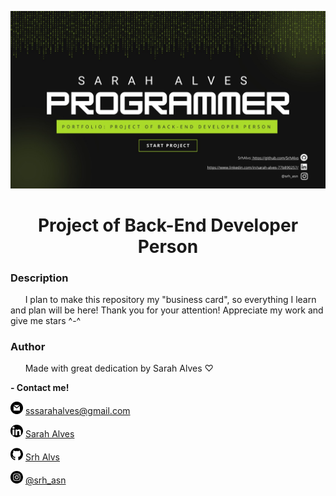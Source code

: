 ![.](./Readme/banner.jpg)

<h1 align="center">Project of Back-End Developer Person</h1>

### Description
<p> &nbsp; &nbsp; &nbsp; I plan to make this repository my "business card", so everything I learn and plan will be here! Thank you for your attention! 
Appreciate my work and give me stars ^-^ </p>
 
### Author
<p> &nbsp; &nbsp; &nbsp; Made with great dedication by Sarah Alves ♡ </p>

**- Contact me!**

![.](./Readme/logo_email.png) <a href="mailto:sssarahalves@gmail.com" title="E-mail">sssarahalves@gmail.com</a>

![.](./Readme/logo_linkedin.png) <a href="https://www.linkedin.com/in/sarah-alves-77b890257/" title="LinkedIn">Sarah Alves</a>

![.](./Readme/logo_github.png) <a href="https://github.com/SrhAlvs" title="GitHub">Srh Alvs</a>

![.](./Readme/logo_instagram.png) <a href="https://www.instagram.com/srh_asn/" title="Instagram">@srh_asn</a>
